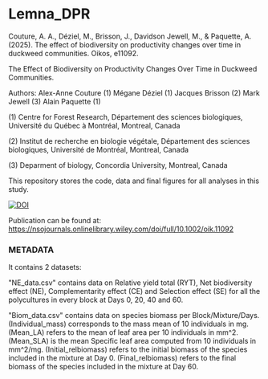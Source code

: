 # Lemna_DPR
Couture, A. A., Déziel, M., Brisson, J., Davidson Jewell, M., & Paquette, A. (2025). The effect of biodiversity on productivity changes over time in duckweed communities. Oikos, e11092.

The Effect of Biodiversity on Productivity Changes Over Time in Duckweed Communities.

Authors:
Alex-Anne Couture (1)
Mégane Déziel (1)
Jacques Brisson (2)
Mark Jewell (3)
Alain Paquette (1)

(1) Centre for Forest Research, Département des sciences biologiques, Université du Québec à Montréal, Montreal, Canada

(2) Institut de recherche en biologie végétale, Département des sciences biologiques, Université de Montréal, Montreal, Canada

(3) Deparment of biology, Concordia University, Montreal, Canada

This repository stores the code, data and final figures for all analyses in this study.

[![DOI](https://zenodo.org/badge/DOI/10.5281/zenodo.15121490.svg)](https://doi.org/10.5281/zenodo.15121490)

Publication can be found at: https://nsojournals.onlinelibrary.wiley.com/doi/full/10.1002/oik.11092

### METADATA

It contains 2 datasets: 

"NE_data.csv" contains data on Relative yield total (RYT), Net biodiversity effect (NE), Complementarity effect (CE) and Selection effect (SE) for all the polycultures in every block at Days 0, 20, 40 and 60.

"Biom_data.csv" contains data on species biomass per Block/Mixture/Days. 
(Individual_mass) corresponds to the mass mean of 10 individuals in mg.
(Mean_LA) refers to the mean of leaf area per 10 individuals in mm^2.
(Mean_SLA) is the mean Specific leaf area computed from 10 individuals in mm^2/mg.
(Initial_relbiomass) refers to the initial biomass of the species included in the mixture at Day 0.
(Final_relbiomass) refers to the final biomass of the species included in the mixture at Day 60.


